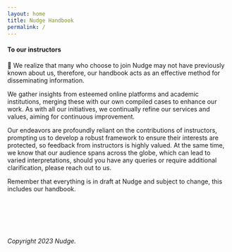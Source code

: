 ```yaml
---
layout: home
title: Nudge Handbook
permalink: /
---
```



#### To our instructors


🧩 We realize that many who choose to join Nudge may not have previously known about us, therefore, our handbook acts as an effective method for disseminating information.

We gather insights from esteemed online platforms and academic institutions, merging these with our own compiled cases to enhance our work. As with all our initiatives, we continually refine our services and values, aiming for continuous improvement.

Our endeavors are profoundly reliant on the contributions of instructors, prompting us to develop a robust framework to ensure their interests are protected, so feedback from instructors is highly valued. At the same time, we know that our audience spans across the globe, which can lead to varied interpretations, should you have any queries or require additional clarification, please reach out to us.

Remember that everything is in draft at Nudge and subject to change, this includes our handbook.





<br>
<br>
<br>
<br>



###### Copyright 2023 Nudge.
